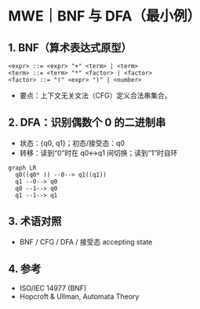 # MWE｜BNF 与 DFA（最小例）

## 1. BNF（算术表达式原型）

```bnf
<expr> ::= <expr> "+" <term> | <term>
<term> ::= <term> "*" <factor> | <factor>
<factor> ::= "(" <expr> ")" | <number>
```

- 要点：上下文无关文法（CFG）定义合法串集合。

## 2. DFA：识别偶数个 0 的二进制串

- 状态：{q0, q1}；初态/接受态：q0
- 转移：读到“0”时在 q0↔q1 间切换；读到“1”时自环

```mermaid
graph LR
  q0((q0* )) --0--> q1((q1))
  q1 --0--> q0
  q0 --1--> q0
  q1 --1--> q1
```

## 3. 术语对照

- BNF / CFG / DFA / 接受态 accepting state

## 4. 参考

- ISO/IEC 14977 (BNF)
- Hopcroft & Ullman, Automata Theory
